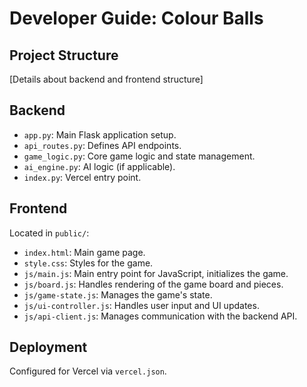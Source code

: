 # Developer Guide: Colour Balls

## Project Structure

[Details about backend and frontend structure]

## Backend

- `app.py`: Main Flask application setup.
- `api_routes.py`: Defines API endpoints.
- `game_logic.py`: Core game logic and state management.
- `ai_engine.py`: AI logic (if applicable).
- `index.py`: Vercel entry point.

## Frontend

Located in `public/`:
- `index.html`: Main game page.
- `style.css`: Styles for the game.
- `js/main.js`: Main entry point for JavaScript, initializes the game.
- `js/board.js`: Handles rendering of the game board and pieces.
- `js/game-state.js`: Manages the game's state.
- `js/ui-controller.js`: Handles user input and UI updates.
- `js/api-client.js`: Manages communication with the backend API.

## Deployment

Configured for Vercel via `vercel.json`.
